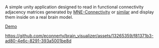 A simple unity application designed to read in functional connectivity adjacency matrices generated by [MNE-Connectivity](https://github.com/mne-tools/mne-connectivity) or [similar](https://github.com/Eden-Kramer-Lab/spectral_connectivity/) and display them inside on a real brain model.

[Demo](econnerty.github.io/brain_visualizer)

https://github.com/econnerty/brain_visualizer/assets/13265359/f81371b3-ad80-4e6c-8291-393a5001be8d

